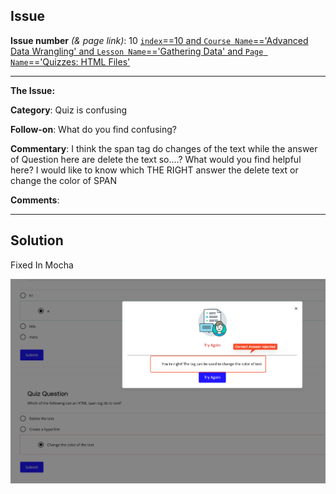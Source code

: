 ## Issue
**Issue number** _(& page link)_: 10 [`index`==10 and `Course Name`=='Advanced Data Wrangling' and `Lesson Name`=='Gathering Data' and `Page Name`=='Quizzes: HTML Files'](https://learn.udacity.com/nanodegrees/nd002/parts/cd12531/lessons/0da07272-e348-4064-995d-344d00974630/concepts/69c3de2d-6660-4373-aaf6-993ce1dbf189)
***

**The Issue:**

**Category**: Quiz is confusing

**Follow-on**: What do you find confusing?

**Commentary**: I think the span tag do changes of the text while the answer of
Question here  are delete the text so....? What would you find
helpful here? I would like to know which THE RIGHT answer the
delete text or change the color of SPAN

**Comments**: 


***
## Solution

Fixed In Mocha

<img style='width: 600px' src="./images/10.png"></img>